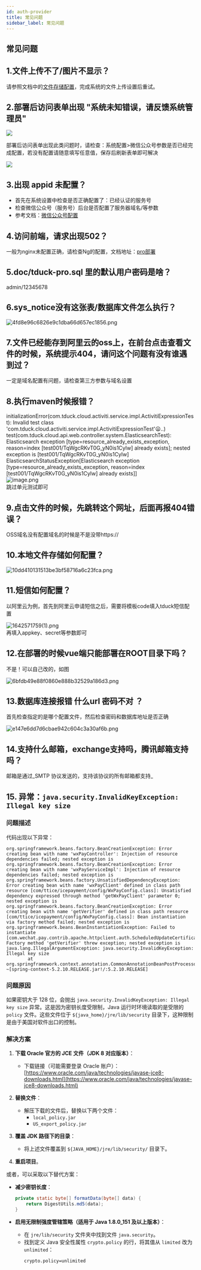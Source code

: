 ```yaml
---
id: auth-provider
title: 常见问题
sidebar_label: 常见问题
---
```


## 常见问题

## 1.文件上传不了/图片不显示？

请参照文档中的[文件存储配置](https://doc.tduckcloud.com/proDeploy/fileConfigure.html)，完成系统的文件上传设置后重试。

## 2.部署后访问表单出现 "系统未知错误，请反馈系统管理员"

![](http://doc-oss.tduckcloud.com/doc/202302041331372.png)

部署后访问表单出现此类问题时，请检查：系统配置>微信公众号参数是否已经完成配置，若没有配置请随意填写任意值，保存后刷新表单即可解决

![](http://doc-oss.tduckcloud.com/doc/%E4%BC%81%E4%B8%9A%E5%BE%AE%E4%BF%A1%E6%88%AA%E5%9B%BE_02d60921-d90c-4a4d-a879-7007c86f5e70.png)

## 3.出现 appid 未配置？

+   首先在系统设置中检查是否正确配置了：已经认证的服务号
+   检查微信公众号（服务号）后台是否配置了服务器域名/等参数
+   参考文档：[微信公众号配置](https://doc.tduckcloud.com/proDeploy/othersConfigure.html)

## 4.访问前端，请求出现502？

一般为nginx未配置正确，请检查Ng的配置，文档地址：[pro部署](https://doc.tduckcloud.com/proDeploy/)

## 5.doc/tduck-pro.sql 里的默认用户密码是啥？

admin/12345678

## 6.sys\_notice没有这张表/数据库文件怎么执行？

![4fd8e96c6826e9c1dba66d657ec1856.png](http://doc-oss.tduckcloud.com/doc/1642571966349-4b84fc31-65e2-4a27-9783-34ef8f47411e.png)

## 7.文件已经能存到阿里云的oss上，在前台点击查看文件的时候，系统提示404，请问这个问题有没有谁遇到过？

一定是域名配置有问题，请检查第三方参数与域名设置

## 8.执行maven时候报错？

initializationError(com.tduck.cloud.activiti.service.impl.ActivitiExpressionTest): Invalid test class 'com.tduck.cloud.activiti.service.impl.ActivitiExpressionTest'😦..)  
test(com.tduck.cloud.api.web.controller.system.ElasticsearchTest): Elasticsearch exception \[type=resource\_already\_exists\_exception, reason=index \[test001/TqWgcRKvT0G\_yN0is1Cylw\] already exists\]; nested exception is \[test001/TqWgcRKvT0G\_yN0is1Cylw\] ElasticsearchStatusException\[Elasticsearch exception \[type=resource\_already\_exists\_exception, reason=index \[test001/TqWgcRKvT0G\_yN0is1Cylw\] already exists\]\]  
![image.png](http://doc-oss.tduckcloud.com/doc/1642561569011-5c1f715a-e79e-4d00-8717-dfbdb77c072e.png)  
跳过单元测试即可

## 9.点击文件的时候，先跳转这个网址，后面再报404错误？

OSS域名没有配置域名的时候是不是没带https://

## 10.本地文件存储如何配置？

![10dd410131513be3bf58716a6c23fca.png](http://doc-oss.tduckcloud.com/doc/1642561642893-117fb5e9-a4ba-43db-8062-27e34722d9b7.png)

## 11.短信如何配置？

以阿里云为例，首先到阿里云申请短信之后，需要将模板code填入tduck短信配置

![1642571759(1).png](http://doc-oss.tduckcloud.com/doc/1642571762026-d4663513-9b24-4182-b407-f137c5c52c46.png)  
再填入appkey、secret等参数即可

## 12.在部署的时候vue端只能部署在ROOT目录下吗？

不是！可以自己改的，如图

![6bfdb49e88f0860e888b32529a186d3.png](http://doc-oss.tduckcloud.com/doc/1642572209140-2cb5fd31-7d94-44a4-9f6f-3012c25e1b68.png)

## 13.数据库连接报错 什么url 密码不对 ？

首先检查指定的是哪个配置文件，然后检查密码和数据库地址是否正确

![e147e6dd7d6cbae942c604c3a30af6b.png](http://doc-oss.tduckcloud.com/doc/1642572296113-60c5e5b2-ea4f-4bc6-932a-c915111aa17c.png)


## 14.支持什么邮箱，exchange支持吗，腾讯邮箱支持吗？

邮箱是通过\_SMTP 协议发送的，支持该协议的所有邮箱都支持\_

## 15. 异常：`java.security.InvalidKeyException: Illegal key size`

### 问题描述

代码出现以下异常：

```
org.springframework.beans.factory.BeanCreationException: Error creating bean with name 'wxPayController': Injection of resource dependencies failed; nested exception is org.springframework.beans.factory.BeanCreationException: Error creating bean with name 'wxPayServiceImpl': Injection of resource dependencies failed; nested exception is org.springframework.beans.factory.UnsatisfiedDependencyException: Error creating bean with name 'wxPayClient' defined in class path resource [com/ttice/icepayment/config/WxPayConfig.class]: Unsatisfied dependency expressed through method 'getWxPayClient' parameter 0; nested exception is org.springframework.beans.factory.BeanCreationException: Error creating bean with name 'getVerifier' defined in class path resource [com/ttice/icepayment/config/WxPayConfig.class]: Bean instantiation via factory method failed; nested exception is org.springframework.beans.BeanInstantiationException: Failed to instantiate [com.wechat.pay.contrib.apache.httpclient.auth.ScheduledUpdateCertificatesVerifier]: Factory method 'getVerifier' threw exception; nested exception is java.lang.IllegalArgumentException: java.security.InvalidKeyException: Illegal key size
        at org.springframework.context.annotation.CommonAnnotationBeanPostProcessor.postProcessProperties(CommonAnnotationBeanPostProcessor.java:321) ~[spring-context-5.2.10.RELEASE.jar!/:5.2.10.RELEASE]
```

### 问题原因

如果密钥大于 128 位，会抛出 `java.security.InvalidKeyException: Illegal key size` 异常。这是因为密钥长度受限制，Java 运行时环境读取的是受限的 `policy` 文件。这些文件位于 `${java_home}/jre/lib/security` 目录下，这种限制是由于美国对软件出口的控制。

### 解决方案

1. **下载 Oracle 官方的 JCE 文件（JDK 8 对应版本）**：
   - 下载链接（可能需要登录 Oracle 账户）：[https://www.oracle.com/java/technologies/javase-jce8-downloads.html](https://www.oracle.com/java/technologies/javase-jce8-downloads.html)

2. **替换文件**：
   - 解压下载的文件后，替换以下两个文件：
     - `local_policy.jar`
     - `US_export_policy.jar`

3. **覆盖 JDK 路径下的目录**：
   - 将上述文件覆盖到 `${JAVA_HOME}/jre/lib/security/` 目录下。

4. **重启项目**。

或者，可以采取以下替代方案：

- **减少密钥长度**：
  ```java
  private static byte[] formatData(byte[] data) {
      return DigestUtils.md5(data);
  }
  ```

- **启用无限制强度管辖策略（适用于 Java 1.8.0_151 及以上版本）**：
  - 在 `jre/lib/security` 文件夹中找到文件 `java.security`。
  - 找到定义 Java 安全性属性 `crypto.policy` 的行，将其值从 `limited` 改为 `unlimited`：
    ```
    crypto.policy=unlimited
    ```